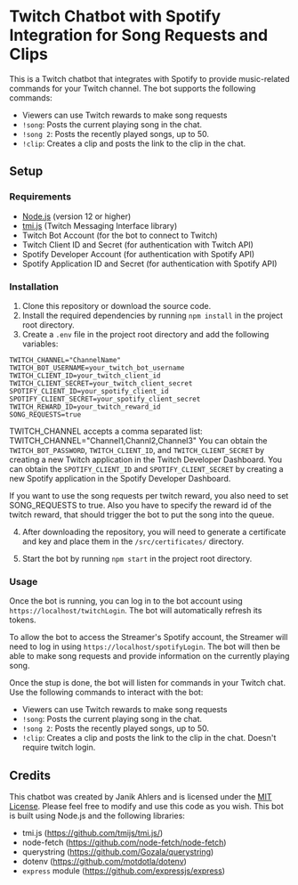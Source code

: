 # Twitch Chatbot with Spotify Integration for Song Requests and Clips

This is a Twitch chatbot that integrates with Spotify to provide music-related commands for your Twitch channel. The bot supports the following commands:

- Viewers can use Twitch rewards to make song requests
- `!song`: Posts the current playing song in the chat.
- `!song 2`: Posts the recently played songs, up to 50.
- `!clip`: Creates a clip and posts the link to the clip in the chat.

## Setup

### Requirements

- [Node.js](https://nodejs.org/) (version 12 or higher)
- [tmi.js](https://github.com/tmijs/tmi.js) (Twitch Messaging Interface library)
- Twitch Bot Account (for the bot to connect to Twitch)
- Twitch Client ID and Secret (for authentication with Twitch API)
- Spotify Developer Account (for authentication with Spotify API)
- Spotify Application ID and Secret (for authentication with Spotify API)

### Installation

1. Clone this repository or download the source code.
2. Install the required dependencies by running `npm install` in the project root directory.
3. Create a `.env` file in the project root directory and add the following variables:

```
TWITCH_CHANNEL="ChannelName"
TWITCH_BOT_USERNAME=your_twitch_bot_username
TWITCH_CLIENT_ID=your_twitch_client_id
TWITCH_CLIENT_SECRET=your_twitch_client_secret
SPOTIFY_CLIENT_ID=your_spotify_client_id
SPOTIFY_CLIENT_SECRET=your_spotify_client_secret
TWITCH_REWARD_ID=your_twitch_reward_id
SONG_REQUESTS=true
```

TWITCH_CHANNEL accepts a comma separated list: TWITCH_CHANNEL="Channel1,Channl2,Channel3"
You can obtain the `TWITCH_BOT_PASSWORD`, `TWITCH_CLIENT_ID`, and `TWITCH_CLIENT_SECRET` by creating a new Twitch application in the Twitch Developer Dashboard. You can obtain the `SPOTIFY_CLIENT_ID` and `SPOTIFY_CLIENT_SECRET` by creating a new Spotify application in the Spotify Developer Dashboard.

If you want to use the song requests per twitch reward, you also need to set SONG_REQUESTS to true.
Also you have to specify the reward id of the twitch reward, that should trigger the bot to put the song into the queue.

4. After downloading the repository, you will need to generate a certificate and key and place them in the `/src/certificates/` directory.

5. Start the bot by running `npm start` in the project root directory.

### Usage

Once the bot is running, you can log in to the bot account using `https://localhost/twitchLogin`. The bot will automatically refresh its tokens.

To allow the bot to access the Streamer's Spotify account, the Streamer will need to log in using `https://localhost/spotifyLogin`.
The bot will then be able to make song requests and provide information on the currently playing song.

Once the stup is done, the bot will listen for commands in your Twitch chat. Use the following commands to interact with the bot:
- Viewers can use Twitch rewards to make song requests
- `!song`: Posts the current playing song in the chat.
- `!song 2`: Posts the recently played songs, up to 50.
- `!clip`: Creates a clip and posts the link to the clip in the chat. Doesn't require twitch login.

## Credits

This chatbot was created by Janik Ahlers and is licensed under the [MIT License](LICENSE). Please feel free to modify and use this code as you wish.
This bot is built using Node.js and the following libraries:

- tmi.js (https://github.com/tmijs/tmi.js/)
- node-fetch (https://github.com/node-fetch/node-fetch)
- querystring (https://github.com/Gozala/querystring)
- dotenv (https://github.com/motdotla/dotenv)
- `express` module (https://github.com/expressjs/express)
